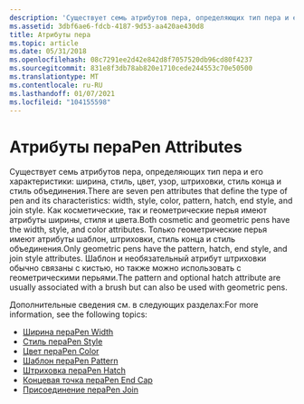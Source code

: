 ```yaml
---
description: 'Существует семь атрибутов пера, определяющих тип пера и его характеристики: ширина, стиль, цвет, узор, штриховки, стиль конца и стиль объединения.'
ms.assetid: 3dbf6ae6-fdcb-4187-9d53-aa420ae430d8
title: Атрибуты пера
ms.topic: article
ms.date: 05/31/2018
ms.openlocfilehash: 08c7291ee2d42e842d8f7057520db96cd80f4237
ms.sourcegitcommit: 831e8f3db78ab820e1710cede244553c70e50500
ms.translationtype: MT
ms.contentlocale: ru-RU
ms.lasthandoff: 01/07/2021
ms.locfileid: "104155598"
---
```

# <a name="pen-attributes"></a><span data-ttu-id="8211e-103">Атрибуты пера</span><span class="sxs-lookup"><span data-stu-id="8211e-103">Pen Attributes</span></span>

<span data-ttu-id="8211e-104">Существует семь атрибутов пера, определяющих тип пера и его характеристики: ширина, стиль, цвет, узор, штриховки, стиль конца и стиль объединения.</span><span class="sxs-lookup"><span data-stu-id="8211e-104">There are seven pen attributes that define the type of pen and its characteristics: width, style, color, pattern, hatch, end style, and join style.</span></span> <span data-ttu-id="8211e-105">Как косметические, так и геометрические перья имеют атрибуты ширины, стиля и цвета.</span><span class="sxs-lookup"><span data-stu-id="8211e-105">Both cosmetic and geometric pens have the width, style, and color attributes.</span></span> <span data-ttu-id="8211e-106">Только геометрические перья имеют атрибуты шаблон, штриховки, стиль конца и стиль объединения.</span><span class="sxs-lookup"><span data-stu-id="8211e-106">Only geometric pens have the pattern, hatch, end style, and join style attributes.</span></span> <span data-ttu-id="8211e-107">Шаблон и необязательный атрибут штриховки обычно связаны с кистью, но также можно использовать с геометрическими перьями.</span><span class="sxs-lookup"><span data-stu-id="8211e-107">The pattern and optional hatch attribute are usually associated with a brush but can also be used with geometric pens.</span></span>

<span data-ttu-id="8211e-108">Дополнительные сведения см. в следующих разделах:</span><span class="sxs-lookup"><span data-stu-id="8211e-108">For more information, see the following topics:</span></span>

-   [<span data-ttu-id="8211e-109">Ширина пера</span><span class="sxs-lookup"><span data-stu-id="8211e-109">Pen Width</span></span>](pen-width.md)
-   [<span data-ttu-id="8211e-110">Стиль пера</span><span class="sxs-lookup"><span data-stu-id="8211e-110">Pen Style</span></span>](pen-style.md)
-   [<span data-ttu-id="8211e-111">Цвет пера</span><span class="sxs-lookup"><span data-stu-id="8211e-111">Pen Color</span></span>](pen-color.md)
-   [<span data-ttu-id="8211e-112">Шаблон пера</span><span class="sxs-lookup"><span data-stu-id="8211e-112">Pen Pattern</span></span>](pen-pattern.md)
-   [<span data-ttu-id="8211e-113">Штриховка пера</span><span class="sxs-lookup"><span data-stu-id="8211e-113">Pen Hatch</span></span>](pen-hatch.md)
-   [<span data-ttu-id="8211e-114">Концевая точка пера</span><span class="sxs-lookup"><span data-stu-id="8211e-114">Pen End Cap</span></span>](pen-end-cap.md)
-   [<span data-ttu-id="8211e-115">Присоединение пера</span><span class="sxs-lookup"><span data-stu-id="8211e-115">Pen Join</span></span>](pen-join.md)

 

 



